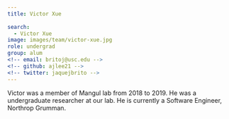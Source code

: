 ```yaml
---
title: Victor Xue
 
search:
  - Victor Xue
image: images/team/victor-xue.jpg
role: undergrad
group: alum
<!-- email: britoj@usc.edu -->
<!-- github: ajlee21 -->
<!-- twitter: jaquejbrito -->
---
```


Victor was a member of Mangul lab from 2018 to 2019. He was a undergraduate researcher at our lab. He is currently a Software Engineer, Northrop Grumman.
